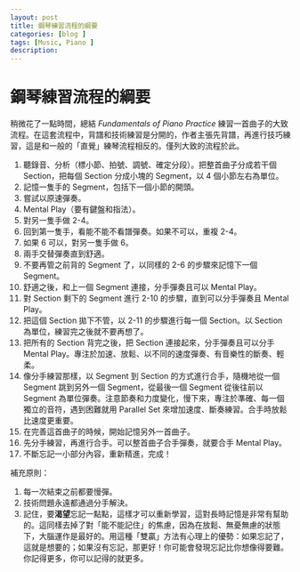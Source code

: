 ```yaml
---
layout: post
title: 鋼琴練習流程的綱要
categories: [blog ]
tags: [Music, Piano ]
description:
---
```


# 鋼琴練習流程的綱要

稍微花了一點時間，總結 *Fundamentals of Piano Practice* 練習一首曲子的大致流程。在這套流程中，背譜和技術練習是分開的，作者主張先背譜，再進行技巧練習，這是和一般的「直覺」練琴流程相反的。僅列大致的流程於此。

1. 聽錄音、分析（標小節、拍號、調號、確定分段）。把整首曲子分成若干個 Section，把每個 Section 分成小塊的 Segment，以 4 個小節左右為單位。
2. 記憶一隻手的 Segment，包括下一個小節的開頭。
3. 嘗試以原速彈奏。
4. Mental Play（要有鍵盤和指法）。
5. 對另一隻手做 2-4。
6. 回到第一隻手，看能不能不看譜彈奏。如果不可以，重複 2-4。
7. 如果 6 可以，對另一隻手做 6。
8. 兩手交替彈奏直到舒適。
9. 不要再管之前背的 Segment 了，以同樣的 2-6 的步驟來記憶下一個 Segment。
10. 舒適之後，和上一個 Segment 連接，分手彈奏且可以 Mental Play。
11. 對 Section 剩下的 Segment 進行 2-10 的步驟，直到可以分手彈奏且 Mental Play。
12. 把這個 Section 拋下不管，以 2-11 的步驟進行每一個 Section。以 Section 為單位，練習完之後就不要再想了。
13. 把所有的 Section 背完之後，把 Section 連接起來，分手彈奏且可以分手 Mental Play。專注於加速、放鬆、以不同的速度彈奏、有音樂性的斷奏、輕柔。
14. 像分手練習那樣，以 Segment 到 Section 的方式進行合手，隨機地從一個 Segment 跳到另外一個 Segment，從最後一個 Segment 從後往前以 Segment 為單位彈奏。注意節奏和力度變化，慢下來，專注於準確、每一個獨立的音符，遇到困難就用 Parallel Set 來增加速度、斷奏練習。合手時放鬆比速度更重要。
15. 在完善這首曲子的時候，開始記憶另外一首曲子。
16. 先分手練習，再進行合手。可以整首曲子合手彈奏，就要合手 Mental Play。
17. 不斷忘記一小部分內容，重新精進，完成！

補充原則：
1. 每一次結束之前都要慢彈。
2. 技術問題永遠都通過分手解決。
3. 記住，要**渴望**忘記一點點，這樣才可以重新學習，這對長時記憶是非常有幫助的。這同樣去掉了對「能不能記住」的焦慮，因為在放鬆、無憂無慮的狀態下，大腦運作是最好的。用這種「雙贏」方法有心理上的優勢：如果忘記了，這就是想要的；如果沒有忘記，那更好！你可能會發現忘記比你想像得要難。你記得更多，你可以記得的就更多。
